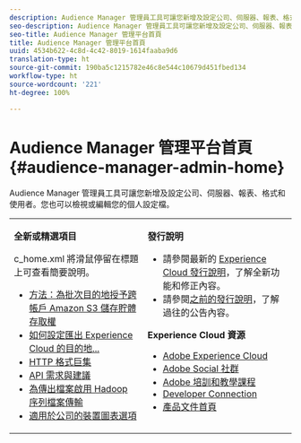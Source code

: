 ```yaml
---
description: Audience Manager 管理員工具可讓您新增及設定公司、伺服器、報表、格式和使用者。您也可以檢視或編輯您的個人設定檔。
seo-description: Audience Manager 管理員工具可讓您新增及設定公司、伺服器、報表、格式和使用者。您也可以檢視或編輯您的個人設定檔。
seo-title: Audience Manager 管理平台首頁
title: Audience Manager 管理平台首頁
uuid: 4534b622-4c8d-4c42-8019-1614faaba9d6
translation-type: ht
source-git-commit: 190ba5c1215782e46c8e544c10679d451fbed134
workflow-type: ht
source-wordcount: '221'
ht-degree: 100%

---
```



# Audience Manager 管理平台首頁 {#audience-manager-admin-home}

Audience Manager 管理員工具可讓您新增及設定公司、伺服器、報表、格式和使用者。您也可以檢視或編輯您的個人設定檔。

<table id="table_882B0982144442F79328A4FA45BD5C7E" frame="none"> 
 <tbody> 
  <tr> 
   <td colname="col1" colsep="0" rowsep="0" valign="top"> <p class="head"> <b>全新或精選項目</b> </p> <p> 
     <draft-comment otherprops="merge">
       c_home.xml 
     </draft-comment>將滑鼠停留在標題上可查看簡要說明。 </p> <p> 
     <ul id="ul_A0416FDB65EB4774821C05664E14AB86"> 
      <li id="li_C528ED722C7241C8A0F492B250322EA7"><a href="admin-servers/admin-authorize-s3-cross-bucket.md#task_20B12994C5484A9D8CC40DF6F456CBE7">方法：為批次目的地授予跨帳戶 Amazon S3 儲存貯體存取權</a> </li> 
      <li id="li_582FD48ADC894E00AE5961E2E80A3A92"><a href="admin-destination-troubleshooting.md#set-up-destinations-export">如何設定匯出 Experience Cloud 的目的地...</a> </li> 
      <li id="li_AB7BFF82D42649F3B72DA7737B05E355"><a href="formats/web-formats.md#reference_C392124A5F3F42E49F8AADDBA601ADFE">HTTP 格式巨集</a> </li> 
      <li id="li_FEC2B72DC2A04BEAAC36259C0882CECB"><a href="admin-oauth2/aam-admin-api-requirements.md#concept_A7FAC9443CF34974A873E6B787616421">API 需求與建議</a> </li> 
      <li id="li_5994853C069A44B2A1A8F3169119F001"><a href="formats/enable-outbound-seq.md#concept_526744C9433F40BF8269E18245B2F0BD">為傳出檔案啟用 Hadoop 序列檔案傳輸</a> </li> 
      <li id="li_EC1DE0200F4B4EA1A7FBAB6A05D9F746"><a href="companies/admin-device-graph-options.md#concept_563615F1018340C683E0EE075F8F639D">適用於公司的裝置圖表選項</a> </li> 
     </ul> </p> </td> 
   <td colname="col2" valign="top"> <p class="head"><b>發行說明</b> </p> 
    <ul id="ul_1AA5CED5DA0F4B78B8BC4D74539E97EF"> 
     <li id="li_1B636241BCC14468980CF415B15A875F">請參閱最新的 <a href="https://marketing.adobe.com/resources/help/zh_TW/whatsnew/" format="https" scope="external">Experience Cloud 發行說明</a>，了解全新功能和修正內容。 </li> 
     <li id="li_6AD053625237446FB9B581772896F64F">請參閱<a href="https://marketing.adobe.com/resources/help/zh_TW/whatsnew/c_legacy_releases.html" format="https" scope="external">之前的發行說明</a>，了解過往的公告內容。 </li> 
    </ul> <p class="head"> <b>Experience Cloud 資源</b> </p> 
    <ul id="ul_F8DE07F1ADBC411E894751F927BB1477"> 
     <li id="li_09B0F2E487CA4C55A723ACB5901C7B49"><a href="https://www.adobe.com/tw/marketing-cloud.html" format="http" scope="external">Adobe Experience Cloud</a> </li> 
     <li id="li_B89CEA08B4954C6ABA2BBDA803A88427"> <a href="https://helpx.adobe.com/tw/marketing-cloud/social.html" format="http" scope="external">Adobe Social 社群</a> </li> 
     <li id="li_4F16686C311743C484013D84971EEBD3"> <a href="https://helpx.adobe.com/tw/learning.html?promoid=KAUDK" format="https" scope="external">Adobe 培訓和教學課程</a> </li> 
     <li id="li_32581A0A26CB4F43833D607221154188"><a href="https://marketing.adobe.com/developer/" format="https" scope="external"> Developer Connection</a> </li> 
     <li id="li_49B2B95B1B4540C9A967F7DDBB4EB457"><a href="https://marketing.adobe.com/resources/help/zh_TW/home/index.html" format="https" scope="external">產品文件首頁</a> </li> 
    </ul> </td> 
  </tr> 
 </tbody> 
</table>
